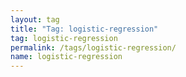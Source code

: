 ```yaml
---
layout: tag
title: "Tag: logistic-regression"
tag: logistic-regression
permalink: /tags/logistic-regression/
name: logistic-regression
---
```


